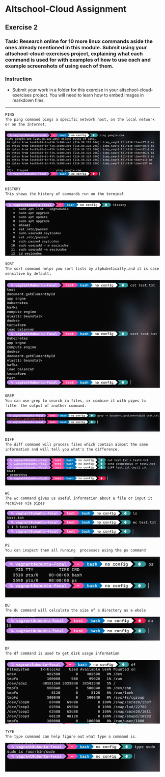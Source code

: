 # Altschool-Cloud Assignment

## Exercise 2

### Task: Research online for 10 more linux commands aside the ones already mentioned in this module. Submit using your altschool-cloud-exercises project, explaining what each command is used for with examples of how to use each and example screenshots of using each of them.

### Instruction

- Submit your work in a folder for this exercise in your altschool-cloud-exercises project. You will need to learn how to embed images in markdown files.

---

```
PING
The ping command pings a specific network host, on the local network or on the Internet.
```

![VagrantFile Image](./images/ping-command.jpg)


```
HISTORY
This shows the history of commands run on the terminal
```

![VagrantFile Image](./images/history-command2.jpg)


```
SORT
The sort command helps you sort lists by alphabetically,and it is case sensitive by default.
```

![VagrantFile Image](./images/sort-command.jpg)


```
GREP
You can use grep to search in files, or combine it with pipes to filter the output of another command.
```

![VagrantFile Image](./images/grep-command.jpg)


```
DIFF
The diff command will process files which contain almost the same information and will tell you what's the difference.
```

![VagrantFile Image](./images/diff-command.jpg)


```
WC
The wc command gives us useful information about a file or input it receives via pipes
```

![VagrantFile Image](./images/wc-command.jpg)


```
PS
You can inspect them all running  processes using the ps command
```

![VagrantFile Image](./images/ps-command.jpg)


```
DU
The du command will calculate the size of a directory as a whole
```

![VagrantFile Image](./images/du-command.jpg)


```
DF
The df command is used to get disk usage information
```

![VagrantFile Image](./images/df-command.jpg)


```
TYPE
The type command can help figure out what type a command is.
```

![VagrantFile Image](./images/ls-command.jpg)
